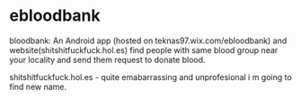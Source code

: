 # ebloodbank
bloodbank: An Android app (hosted on teknas97.wix.com/ebloodbank) and website(shitshitfuckfuck.hol.es) find people with same blood group near your locality and send them request to donate blood.

shitshitfuckfuck.hol.es - quite emabarrassing and unprofesional i m going to find new name.

